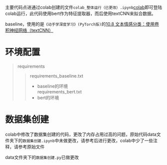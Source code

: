 主要代码点进通过colab创建的文件`colab_整体运行（已更改）.ipynb`[colab](https://colab.research.google.com/github/vux979/Medical-sentiment-analysis/blob/main/colab_整体运行（已更改）.ipynb)即可登陆colab运行，此代码使用bert作为特征提取器，而后使用textCNN来拟合数据。

baseline，使用的是`《动手学深度学习》(PyTorch版)`的[10.8 文本情感分类：使用卷积神经网络（textCNN）](https://tangshusen.me/Dive-into-DL-PyTorch/#/chapter10_natural-language-processing/10.8_sentiment-analysis-cnn)     

# 环境配置
> requirements
>> requirements_baseline.txt      
>> - baseline的环境     
>> requirements_bert.txt
>> - bert的环境

# 数据集创建
colab中修改了数据集创建的代码，更改了内存占用过高的问题，原始代码data文件夹下的`数据集创建.ipynb`中未做更改，请参考后进行更改，colab中少了一些注释，请参考原始文件

data文件夹下的`数据集创建.py`已做更改
